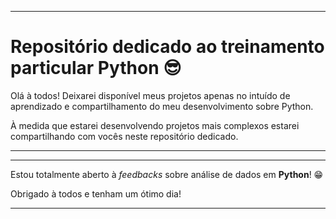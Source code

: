 <hr>
<h1>Repositório dedicado ao treinamento particular Python &#x1F60E;</h1>
<p>Olá à todos! Deixarei disponível meus projetos apenas no intuído de aprendizado e compartilhamento do meu desenvolvimento sobre Python.</p>
<p>À medida que estarei desenvolvendo projetos mais complexos estarei compartilhando com vocês neste repositório dedicado.</p>
<hr>
<hr>
<p>Estou totalmente aberto à <em>feedbacks</em> sobre análise de dados em <strong>Python</strong>! &#x1F601;</p>
<p>Obrigado à todos e tenham um ótimo dia!</p>
<hr>

